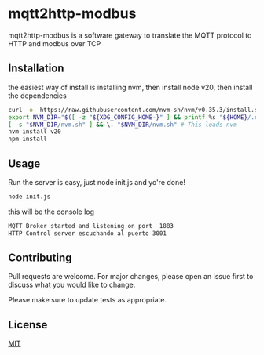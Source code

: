 # mqtt2http-modbus

mqtt2http-modbus is a software gateway to translate the MQTT protocol to HTTP and modbus over TCP

## Installation

the easiest way of install is installing nvm, then install node v20, then install the dependencies

```bash
curl -o- https://raw.githubusercontent.com/nvm-sh/nvm/v0.35.3/install.sh | bash
export NVM_DIR="$([ -z "${XDG_CONFIG_HOME-}" ] && printf %s "${HOME}/.nvm" || printf %s "${XDG_CONFIG_HOME}/nvm")"
[ -s "$NVM_DIR/nvm.sh" ] && \. "$NVM_DIR/nvm.sh" # This loads nvm
nvm install v20
npm install
```

## Usage

Run the server is easy, just node init.js and yo're done!

```bash
node init.js
```

this will be the console log

```bash
MQTT Broker started and listening on port  1883
HTTP Control server escuchando al puerto 3001
```

## Contributing

Pull requests are welcome. For major changes, please open an issue first to discuss what you would like to change.

Please make sure to update tests as appropriate.

## License

[MIT](https://choosealicense.com/licenses/mit/)
